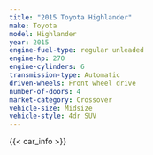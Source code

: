 ```yaml
---
title: "2015 Toyota Highlander"
make: Toyota
model: Highlander
year: 2015
engine-fuel-type: regular unleaded
engine-hp: 270
engine-cylinders: 6
transmission-type: Automatic
driven-wheels: Front wheel drive
number-of-doors: 4
market-category: Crossover
vehicle-size: Midsize
vehicle-style: 4dr SUV
---
```


{{< car_info >}}
